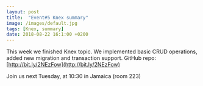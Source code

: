 ```yaml
---
layout: post
title:  "Event#5 Knex summary"
image: /images/default.jpg
tags: [Knex, summary]
date: 2018-08-22 16:1:00 +0200
---
```


This week we finished Knex topic. We implemented basic CRUD operations, added new migration and transaction support. GitHub repo: [http://bit.ly/2NEzFow](http://bit.ly/2NEzFow)

Join us next Tuesday, at 10:30 in Jamaica (room 223)